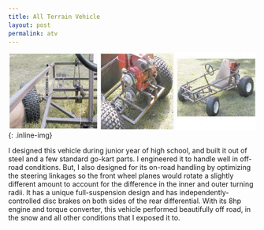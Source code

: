 ```yaml
---
title: All Terrain Vehicle
layout: post
permalink: atv
---
```


![ATV](/images/atv.jpg){: .inline-img}

I designed this vehicle during junior year of high school, and built it out of
steel and a few standard go-kart parts. I engineered it to handle well in
off-road conditions. But, I also designed for its on-road handling by optimizing
the steering linkages so the front wheel planes would rotate a slightly different
amount to account for the difference in the inner and outer turning radii. It has
a unique full-suspension design and has independently-controlled disc brakes on
both sides of the rear differential. With its 8hp engine and torque converter,
this vehicle performed beautifully off road, in the snow and all other conditions
that I exposed it to.

